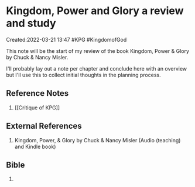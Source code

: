 # Kingdom, Power and Glory a review and study
Created:2022-03-21 13:47
#KPG #KingdomofGod 

This note will be the start of my review of the book Kingdom, Power & Glory by Chuck & Nancy Misler.  

I'll probably lay out a note per chapter and conclude here with an overview but I'll use this to collect initial thoughts in the planning process.


## Reference Notes
1. [[Critique of KPG]]

## External References
1. Kingdom, Power, & Glory by Chuck & Nancy Misler (Audio (teaching) and Kindle book)

## Bible
1.


